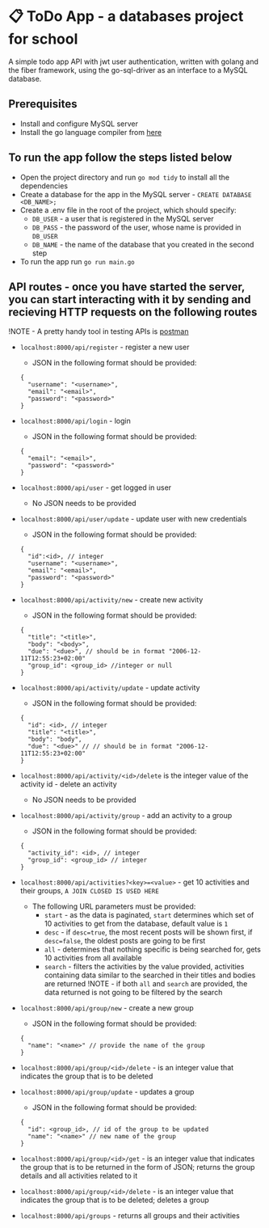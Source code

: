 # 📋 ToDo App - a databases project for school


<p>A simple todo app API with jwt user authentication, written with golang and the fiber framework, using the go-sql-driver as an interface to a MySQL database.</p>

## Prerequisites
- Install and configure MySQL server
- Install the go language compiler from [here](https://go.dev/dl)

## To run the app follow the steps listed below
- Open the project directory and run `go mod tidy` to install all the dependencies
- Create a database for the app in the MySQL server - `CREATE DATABASE <DB_NAME>;`
- Create a .env file in the root of the project, which should specify:
  - `DB_USER` - a user that is registered in the MySQL server
  - `DB_PASS` - the password of the user, whose name is provided in `DB_USER`
  - `DB_NAME` - the name of the database that you created in the second step
- To run the app run `go run main.go`

## API routes - once you have started the server, you can start interacting with it by sending and recieving HTTP requests on the following routes
!NOTE - A pretty handy tool in testing APIs is [postman](https://www.postman.com)

- `localhost:8000/api/register` - register a new user
  -  JSON in the following format should be provided:
  ```
  {
    "username": "<username>",
    "email": "<email>",
    "password": "<password>"  
  }
  ```

- `localhost:8000/api/login` - login
  -  JSON in the following format should be provided:
  ```
  {
    "email": "<email>",
    "password": "<password>"
  } 
  ```

- `localhost:8000/api/user` - get logged in user
  - No JSON needs to be provided

- `localhost:8000/api/user/update` - update user with new credentials
  - JSON in the following format should be provided: 
  ```
  {
    "id":<id>, // integer
    "username": "<username>",
    "email": "<email>",
    "password": "<password>"
  }
  ```
  
- `localhost:8000/api/activity/new` - create new activity
  - JSON in the following format should be provided:
  ```
  {
    "title": "<title>",
    "body": "<body>",
    "due": "<due>", // should be in format "2006-12-11T12:55:23+02:00"
    "group_id": <group_id> //integer or null
  }
  ```
  
- `localhost:8000/api/activity/update` - update activity
  - JSON in the following format should be provided:
  ```
  {
    "id": <id>, // integer
    "title": "<title>",
    "body": "body",
    "due": "<due>" // // should be in format "2006-12-11T12:55:23+02:00"
  }
  ```
  
- `localhost:8000/api/activity/<id>/delete` <id> is the integer value of the activity id - delete an activity
  - No JSON needs to be provided
  
- `localhost:8000/api/activity/group` - add an activity to a group
  - JSON in the following format should be provided:
  ```
  {
    "activity_id": <id>, // integer
    "group_id": <group_id> // integer
  }
  ```
  
- `localhost:8000/api/activities?<key>=<value>` - get 10 activities and their groups, `A JOIN CLOSED IS USED HERE`
  - The following URL parameters must be provided:
    - `start` - as the data is paginated, `start` determines which set of 10 activities to get from the database, default value is `1`
    - `desc` - if `desc=true`, the most recent posts will be shown first, if `desc=false`, the oldest posts are going to be first
    - `all` - determines that nothing specific is being searched for, gets 10 activities from all available
    - `search` - filters the activities by the value provided, activities containing data similar to the searched in their titles and bodies are returned
    !NOTE - if both `all` and `search` are provided, the data returned is not going to be filtered by the search
    
- `localhost:8000/api/group/new` - create a new group
  - JSON in the following format should be provided:
  ```
  {
    "name": "<name>" // provide the name of the group
  }
  ```
  
- `localhost:8000/api/group/<id>/delete` - <id> is an integer value that indicates the group that is to be deleted

- `localhost:8000/api/group/update` - updates a group
  - JSON in the following format should be provided:
  ```
  {
    "id": <group_id>, // id of the group to be updated
    "name": "<name>" // new name of the group
  }
  ```
  
- `localhost:8000/api/group/<id>/get` - <id> is an integer value that indicates the group that is to be returned in the form of JSON; returns the group details and all activities related to it

- `localhost:8000/api/group/<id>/delete` - <id> is an integer value that indicates the group that is to be deleted; deletes a group

- `localhost:8000/api/groups` - returns all groups and their activities

